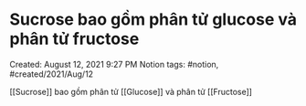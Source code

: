 ---
---

# Sucrose bao gồm phân tử glucose và phân tử fructose

Created: August 12, 2021 9:27 PM
Notion tags: #notion, #created/2021/Aug/12

[[Sucrose]] bao gồm phân tử [[Glucose]] và phân tử [[Fructose]]